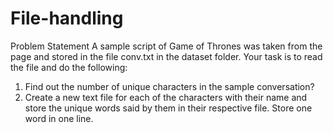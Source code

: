 # File-handling
Problem Statement 
A sample script of Game of Thrones was taken from the page and stored in the file conv.txt in the dataset folder. 
Your task is to read the file and do the following: 
1. Find out the number of unique characters in the sample conversation? 
2. Create a new text file for each of the characters with their name and store the unique words said by them in their respective file. Store one word in one line.
